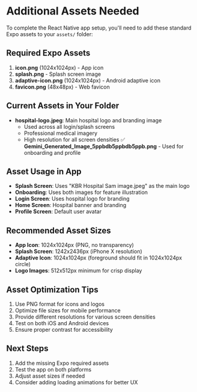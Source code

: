 # Additional Assets Needed

To complete the React Native app setup, you'll need to add these standard Expo assets to your `assets/` folder:

## Required Expo Assets

1. **icon.png** (1024x1024px) - App icon
2. **splash.png** - Splash screen image
3. **adaptive-icon.png** (1024x1024px) - Android adaptive icon
4. **favicon.png** (48x48px) - Web favicon

## Current Assets in Your Folder

- **hospital-logo.jpeg**: Main hospital logo and branding image
  - Used across all login/splash screens
  - Professional medical imagery
  - High resolution for all screen densities
✅ **Gemini_Generated_Image_5ppbdb5ppbdb5ppb.png** - Used for onboarding and profile

## Asset Usage in App

- **Splash Screen**: Uses "KBR Hospital Sam image.jpeg" as the main logo
- **Onboarding**: Uses both images for feature illustration
- **Login Screen**: Uses hospital logo for branding
- **Home Screen**: Hospital banner and branding
- **Profile Screen**: Default user avatar

## Recommended Asset Sizes

- **App Icon**: 1024x1024px (PNG, no transparency)
- **Splash Screen**: 1242x2436px (iPhone X resolution)
- **Adaptive Icon**: 1024x1024px (foreground should fit in 1024x1024px circle)
- **Logo Images**: 512x512px minimum for crisp display

## Asset Optimization Tips

1. Use PNG format for icons and logos
2. Optimize file sizes for mobile performance
3. Provide different resolutions for various screen densities
4. Test on both iOS and Android devices
5. Ensure proper contrast for accessibility

## Next Steps

1. Add the missing Expo required assets
2. Test the app on both platforms
3. Adjust asset sizes if needed
4. Consider adding loading animations for better UX